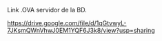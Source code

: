 Link .OVA servidor de la BD.

https://drive.google.com/file/d/1qGtvwyL-7JKsmQWnVhwJ0EM1YQF6J3k8/view?usp=sharing
